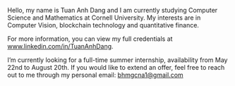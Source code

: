 Hello, my name is Tuan Anh Dang and I am currently studying Computer Science and Mathematics at Cornell University. My interests are in Computer Vision, blockchain technology and quantitative finance.

For more information, you can view my full credentials at www.linkedin.com/in/TuanAnhDang.

I’m currently looking for a full-time summer internship, availability from May 22nd to August 20th. If you would like to extend an offer, feel free to reach out to me through my personal email: bhmgcna1@gmail.com


<!---
TunaDang/TunaDang is a ✨ special ✨ repository because its `README.md` (this file) appears on your GitHub profile.
You can click the Preview link to take a look at your changes.
--->
